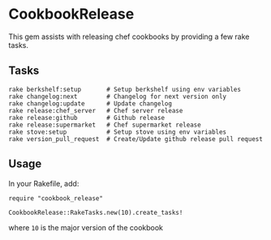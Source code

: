 # CookbookRelease

This gem assists with releasing chef cookbooks by providing a few rake tasks.

## Tasks

```
rake berkshelf:setup       # Setup berkshelf using env variables
rake changelog:next        # Changelog for next version only
rake changelog:update      # Update changelog
rake release:chef_server   # Chef server release
rake release:github        # Github release
rake release:supermarket   # Chef supermarket release
rake stove:setup           # Setup stove using env variables
rake version_pull_request  # Create/Update github release pull request
```

## Usage

In your Rakefile, add:

```
require "cookbook_release"

CookbookRelease::RakeTasks.new(10).create_tasks!
```

where `10` is the major version of the cookbook

